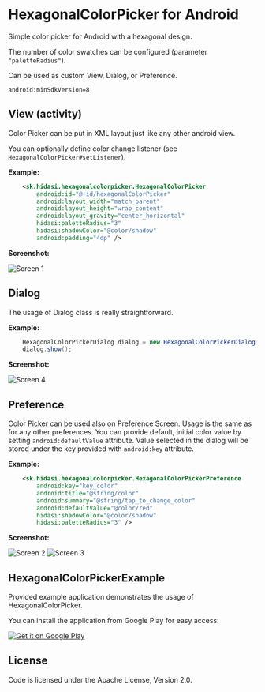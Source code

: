 HexagonalColorPicker for Android
===================================

Simple color picker for Android with a hexagonal design.

The number of color swatches can be configured (parameter `"paletteRadius"`).

Can be used as custom View, Dialog, or Preference.

`android:minSdkVersion=8`

View (activity)
---------------

Color Picker can be put in XML layout just like any other android view.

You can optionally define color change listener (see `HexagonalColorPicker#setListener`).

**Example:**

```xml
	<sk.hidasi.hexagonalcolorpicker.HexagonalColorPicker
		android:id="@+id/hexagonalColorPicker"
		android:layout_width="match_parent"
		android:layout_height="wrap_content"
		android:layout_gravity="center_horizontal"
		hidasi:paletteRadius="3"
		hidasi:shadowColor="@color/shadow"
		android:padding="4dp" />
```

**Screenshot:**

![Screen 1][screen1]

Dialog
------

The usage of Dialog class is really straightforward.

**Example:**

```java
	HexagonalColorPickerDialog dialog = new HexagonalColorPickerDialog(getContext(), R.string.color_picker_default_title, paletteRadius, initialColor, listener);
	dialog.show();
```

**Screenshot:**

![Screen 4][screen4]

Preference
----------

Color Picker can be used also on Preference Screen. Usage is the same as for any other preferences. You can provide default, initial color value by setting `android:defaultValue` attribute. Value selected in the dialog will be stored under the key provided with `android:key` attribute.

**Example:**

```xml
	<sk.hidasi.hexagonalcolorpicker.HexagonalColorPickerPreference
		android:key="key_color"
		android:title="@string/color"
		android:summary="@string/tap_to_change_color"
		android:defaultValue="@color/red"
		hidasi:shadowColor="@color/shadow"
		hidasi:paletteRadius="3" />
```

**Screenshot:**

![Screen 2][screen2] ![Screen 3][screen3]

HexagonalColorPickerExample
---------------------------

Provided example application demonstrates the usage of HexagonalColorPicker.

You can install the application from Google Play for easy access:

[![Get it on Google Play](http://www.android.com/images/brand/get_it_on_play_logo_small.png)](https://play.google.com/store/apps/details?id=sk.hidasi.hexagonalcolorpickerexample)

License
-------

Code is licensed under the Apache License, Version 2.0.

[screen1]: https://raw.githubusercontent.com/rhidasi/hexagonalcolorpicker/master/screen1.png
[screen2]: https://raw.githubusercontent.com/rhidasi/hexagonalcolorpicker/master/screen2.png
[screen3]: https://raw.githubusercontent.com/rhidasi/hexagonalcolorpicker/master/screen3.png
[screen4]: https://raw.githubusercontent.com/rhidasi/hexagonalcolorpicker/master/screen4.png